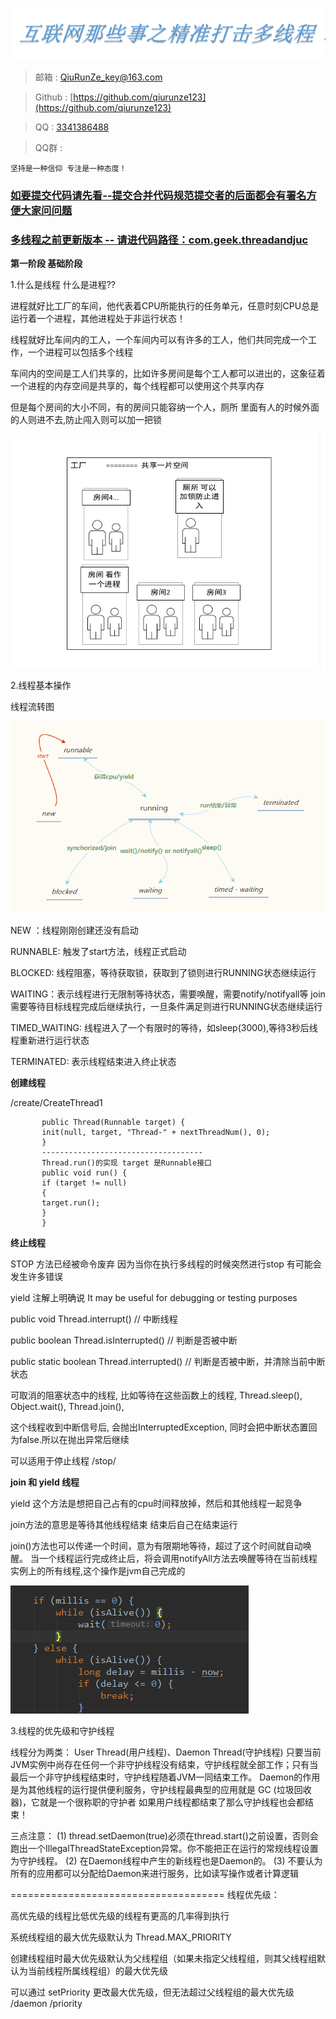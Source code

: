 ![互联网 Java 多线程那些事](https://raw.githubusercontent.com/qiurunze123/imageall/master/thread100.png)

> 邮箱 : [QiuRunZe_key@163.com](QiuRunZe_key@163.com)

> Github : [https://github.com/qiurunze123](https://github.com/qiurunze123)

> QQ : [3341386488](3341386488)

> QQ群 :

    坚持是一种信仰 专注是一种态度！
    
###  [如要提交代码请先看--提交合并代码规范提交者的后面都会有署名方便大家问问题](/docs/code-criterion.md)
###  [多线程之前更新版本 -- 请进代码路径：com.geek.threadandjuc](/docs/thread-base-1.md)


**第一阶段 基础阶段**

1.什么是线程 什么是进程?? 

进程就好比工厂的车间，他代表着CPU所能执行的任务单元，任意时刻CPU总是运行着一个进程，其他进程处于非运行状态！

线程就好比车间内的工人，一个车间内可以有许多的工人，他们共同完成一个工作，一个进程可以包括多个线程

车间内的空间是工人们共享的，比如许多房间是每个工人都可以进出的，这象征着一个进程的内存空间是共享的，每个线程都可以使用这个共享内存

但是每个房间的大小不同，有的房间只能容纳一个人，厕所 里面有人的时候外面的人则进不去,防止闯入则可以加一把锁

![整体流程](https://raw.githubusercontent.com/qiurunze123/imageall/master/threadnew1.png)


2.线程基本操作 

线程流转图

  ![整体流程](https://raw.githubusercontent.com/qiurunze123/imageall/master/threadnew2.png)

 NEW ：线程刚刚创建还没有启动
 
 RUNNABLE: 触发了start方法，线程正式启动
 
 BLOCKED: 线程阻塞，等待获取锁，获取到了锁则进行RUNNING状态继续运行
 
 WAITING：表示线程进行无限制等待状态，需要唤醒，需要notify/notifyall等 join需要等待目标线程完成后继续执行，一旦条件满足则进行RUNNING状态继续运行
 
 TIMED_WAITING: 线程进入了一个有限时的等待，如sleep(3000),等待3秒后线程重新进行运行状态
 
 TERMINATED: 表示线程结束进入终止状态
 
**创建线程**

 /create/CreateThread1
 
           public Thread(Runnable target) {
           init(null, target, "Thread-" + nextThreadNum(), 0);
           }
           ------------------------------------
           Thread.run()的实现 target 是Runnable接口
           public void run() { 
           if (target != null) 
           { 
           target.run(); 
           } 
           }
           
 **终止线程**
 
  STOP 方法已经被命令废弃 因为当你在执行多线程的时候突然进行stop 有可能会发生许多错误
  
  yield 注解上明确说 It may be useful for debugging or testing purposes 
  
  public void Thread.interrupt() // 中断线程 
  
  public boolean Thread.isInterrupted()  // 判断是否被中断 
  
  public static boolean Thread.interrupted() // 判断是否被中断，并清除当前中断状态
  
  可取消的阻塞状态中的线程, 比如等待在这些函数上的线程, Thread.sleep(), Object.wait(), Thread.join(),
   
  这个线程收到中断信号后, 会抛出InterruptedException, 同时会把中断状态置回为false.所以在抛出异常后继续
  
  可以适用于停止线程 /stop/
  
  **join 和 yield 线程**
  
  yield 这个方法是想把自己占有的cpu时间释放掉，然后和其他线程一起竞争
  
  join方法的意思是等待其他线程结束 结束后自己在结束运行
  
  join()方法也可以传递一个时间，意为有限期地等待，超过了这个时间就自动唤醒。 当一个线程运行完成终止后，将会调用notifyAll方法去唤醒等待在当前线程实例上的所有线程,这个操作是jvm自己完成的

  ![整体流程](https://raw.githubusercontent.com/qiurunze123/imageall/master/threadnew3.png)

3.线程的优先级和守护线程

 线程分为两类： User Thread(用户线程)、Daemon Thread(守护线程) 只要当前JVM实例中尚存在任何一个非守护线程没有结束，守护线程就全部工作；只有当最后一个非守护线程结束时，守护线程随着JVM一同结束工作。
 Daemon的作用是为其他线程的运行提供便利服务，守护线程最典型的应用就是 GC (垃圾回收器)，它就是一个很称职的守护者
 如果用户线程都结束了那么守护线程也会都结束！
 
 三点注意：
 (1) thread.setDaemon(true)必须在thread.start()之前设置，否则会跑出一个IllegalThreadStateException异常。你不能把正在运行的常规线程设置为守护线程。
 (2) 在Daemon线程中产生的新线程也是Daemon的。 
 (3) 不要认为所有的应用都可以分配给Daemon来进行服务，比如读写操作或者计算逻辑
 
 =====================================
 线程优先级：
 
 高优先级的线程比低优先级的线程有更高的几率得到执行
 
 系统线程组的最大优先级默认为 Thread.MAX_PRIORITY
 
 创建线程组时最大优先级默认为父线程组（如果未指定父线程组，则其父线程组默认为当前线程所属线程组）的最大优先级
 
 可以通过 setPriority 更改最大优先级，但无法超过父线程组的最大优先级
 /daemon   /priority
